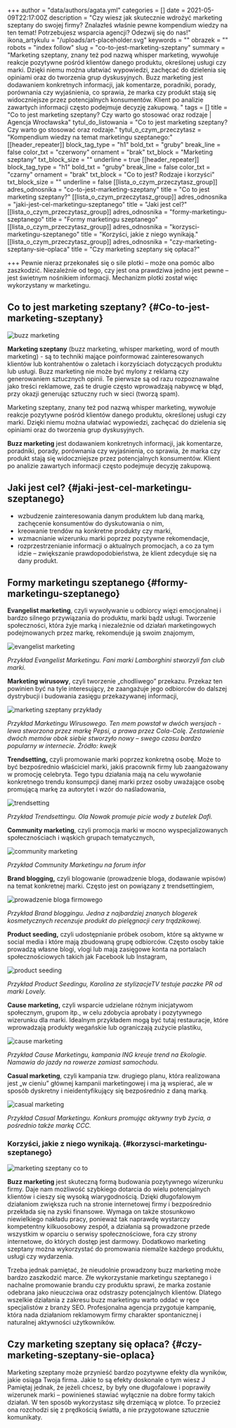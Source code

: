 +++
author = "data/authors/agata.yml"
categories = []
date = 2021-05-09T22:17:00Z
description = "Czy wiesz jak skutecznie wdrożyć marketing szeptany do swojej firmy? Znalazłeś właśnie pewne kompendium wiedzy na ten temat! Potrzebujesz wsparcia agencji? Odezwij się do nas!"
ikona_artykulu = "/uploads/art-placeholder.svg"
keywords = ""
obrazek = ""
robots = "index follow"
slug = "co-to-jest-marketing-szeptany"
summary = "Marketing szeptany, znany też pod nazwą whisper marketing, wywołuje reakcje pozytywne pośród klientów danego produktu, określonej usługi czy marki. Dzięki niemu można ułatwiać wypowiedzi, zachęcać do dzielenia się opiniami oraz do tworzenia grup dyskusyjnych. Buzz marketing jest dodawaniem konkretnych informacji, jak komentarze, poradniki, porady, porównania czy wyjaśnienia, co sprawia, że marka czy produkt stają się widoczniejsze przez potencjalnych konsumentów. Klient po analizie zawartych informacji często podejmuje decyzję zakupową. "
tags = []
title = "Co to jest marketing szeptany? Czy warto go stosować oraz rodzaje | Agencja Wrocławska"
tytul_do_listowania = "Co to jest marketing szeptany? Czy warto go stosować oraz rodzaje."
tytul_o_czym_przeczytasz = "Kompendium wiedzy na temat marketingu szeptanego:"
[[header_repeater]]
block_tag_type = "h1"
bold_txt = "gruby"
break_line = false
color_txt = "czerwony"
ornament = "brak"
txt_block = "Marketing szeptany"
txt_block_size = ""
underline = true
[[header_repeater]]
block_tag_type = "h1"
bold_txt = "gruby"
break_line = false
color_txt = "czarny"
ornament = "brak"
txt_block = "Co to jest? Rodzaje i korzyści"
txt_block_size = ""
underline = false
[[lista_o_czym_przeczytasz_group]]
adres_odnosnika = "co-to-jest-marketing-szeptany"
title = "Co to jest marketing szeptany?"
[[lista_o_czym_przeczytasz_group]]
adres_odnosnika = "jaki-jest-cel-marketingu-szeptanego"
title = "Jaki jest cel?"
[[lista_o_czym_przeczytasz_group]]
adres_odnosnika = "formy-marketingu-szeptanego"
title = "Formy marketingu szeptanego"
[[lista_o_czym_przeczytasz_group]]
adres_odnosnika = "korzysci-marketingu-szeptanego"
title = "Korzyści, jakie z niego wynikają."
[[lista_o_czym_przeczytasz_group]]
adres_odnosnika = "czy-marketing-szeptany-sie-oplaca"
title = "Czy marketing szeptany się opłaca?"

+++
Pewnie nieraz przekonałeś się o sile plotki – może ona pomóc albo zaszkodzić. Niezależnie od tego, czy jest ona prawdziwa jedno jest pewne – jest świetnym nośnikiem informacji. Mechanizm plotki został więc wykorzystany w marketingu.

## Co to jest marketing szeptany? {#Co-to-jest-marketing-szeptany}

![buzz marketing](/uploads/marketing1.jpg)

**Marketing szeptany** (buzz marketing, whisper marketing, word of mouth marketing) - są to techniki mające poinformować zainteresowanych klientów lub kontrahentów o zaletach i korzyściach dotyczących produktu lub usługi. Buzz marketing nie może być mylony z reklamą czy generowaniem sztucznych opinii. Te pierwsze są od razu rozpoznawalne jako treści reklamowe, zaś te drugie często wprowadzają nabywcę w błąd, przy okazji generując sztuczny ruch w sieci (tworzą spam).

Marketing szeptany, znany też pod nazwą whisper marketing, wywołuje reakcje pozytywne pośród klientów danego produktu, określonej usługi czy marki. Dzięki niemu można ułatwiać wypowiedzi, zachęcać do dzielenia się opiniami oraz do tworzenia grup dyskusyjnych.

**Buzz marketing** jest dodawaniem konkretnych informacji, jak komentarze, poradniki, porady, porównania czy wyjaśnienia, co sprawia, że marka czy produkt stają się widoczniejsze przez potencjalnych konsumentów. Klient po analizie zawartych informacji często podejmuje decyzję zakupową.

## Jaki jest cel? {#jaki-jest-cel-marketingu-szeptanego}

* wzbudzenie zainteresowania danym produktem lub daną marką,  
  zachęcenie konsumentów do dyskutowania o nim,
* kreowanie trendów na konkretne produkty czy marki,
* wzmacnianie wizerunku marki poprzez pozytywne rekomendacje,
* rozprzestrzenianie informacji o aktualnych promocjach, a co za tym idzie – zwiększanie prawdopodobieństwa, że klient zdecyduje się na dany produkt.

## Formy marketingu szeptanego {#formy-marketingu-szeptanego}

**Evangelist marketing**, czyli wywoływanie u odbiorcy więzi emocjonalnej i bardzo silnego przywiązania do produktu, marki bądź usługi. Tworzenie społeczności, która żyje marką i niezależnie od działań marketingowych podejmowanych przez markę, rekomenduje ją swoim znajomym,

![evangelist marketing](/uploads/evangelist-marketing.jpg)

_Przykład Evangelist Marketingu. Fani marki Lamborghini stworzyli fan club marki._

**Marketing wirusowy**, czyli tworzenie „chodliwego” przekazu. Przekaz ten powinien być na tyle interesujący, że zaangażuje jego odbiorców do dalszej dystrybucji i budowania zasięgu przekazywanej informacji,

![marketing szeptany przykłady](/uploads/marketin2.jpg)

_Przykład Marketingu Wirusowego. Ten mem powstał w dwóch wersjach - lewa stworzona przez markę Pepsi, a prawa przez Cola-Colę. Zestawienie dwóch memów obok siebie stworzyło nowy – swego czasu bardzo popularny w internecie. Źródło: kwejk_

**Trendsetting,** czyli promowanie marki poprzez konkretną osobę. Może to być bezpośrednio właściciel marki, jakiś pracownik firmy lub zaangażowany w promocję celebryta. Tego typu działania mają na celu wywołanie konkretnego trendu konsumpcji danej marki przez osoby uważające osobę promującą markę za autorytet i wzór do naśladowania,

![trendsetting](/uploads/trendsetting.jpg)

_Przykład Trendsettingu. Ola Nowak promuje picie wody z butelek Dafi._

**Community marketing**, czyli promocja marki w mocno wyspecjalizowanych społecznościach i wąskich grupach tematycznych,

![community marketing](/uploads/community-marketing.jpg)

_Przykład Community Marketingu na forum infor_

**Brand blogging,** czyli blogowanie (prowadzenie bloga, dodawanie wpisów) na temat konkretnej marki. Często jest on powiązany z trendsettingiem,

![prowadzenie bloga firmowego](/uploads/prowadzenie-bloga-firmowego.jpg)

_Przykład Brand bloggingu. Jedna z najbardziej znanych blogerek kosmetycznych recenzuje produkt do pielęgnacji cery trądzikowej._

**Product seeding,** czyli udostępnianie próbek osobom, które są aktywne w social media i które mają zbudowaną grupę odbiorców. Często osoby takie prowadzą własne blogi, vlogi lub mają zasięgowe konta na portalach społecznościowych takich jak Facebook lub Instagram,

![product seeding](/uploads/product-seeding.jpg)

_Przykład Product Seedingu, Karolina ze stylizacjeTV testuje paczke PR od marki Lovely._

**Cause marketing,** czyli wsparcie udzielane różnym inicjatywom społecznym, grupom itp., w celu zdobycia aprobaty i pozytywnego wizerunku dla marki. Idealnym przykładem mogą być tutaj restauracje, które wprowadzają produkty wegańskie lub ograniczają zużycie plastiku,

![cause marketing](/uploads/cause-marketing.jpg)

_Przykład Cause Marketingu, kampania ING kreuje trend na Ekologie. Namawia do jazdy na rowerze zamiast samochodu._

**Casual marketing**, czyli kampania tzw. drugiego planu, która realizowana jest „w cieniu” głównej kampanii marketingowej i ma ją wspierać, ale w sposób dyskretny i nieidentyfikujący się bezpośrednio z daną marką.

![casual marketing](/uploads/casual-marketing.jpg)

_Przykład Casual Marketingu. Konkurs promując aktywny tryb życia, a pośrednio także markę CCC._

### Korzyści, jakie z niego wynikają. {#korzysci-marketingu-szeptanego}

![marketing szeptany co to](/uploads/mm2.jpg)

**Buzz marketing** jest skuteczną formą budowania pozytywnego wizerunku firmy. Daje nam możliwość szybkiego dotarcia do wielu potencjalnych klientów i cieszy się wysoką wiarygodnością. Dzięki długofalowym działaniom zwiększa ruch na stronie internetowej firmy i bezpośrednio przekłada się na zyski finansowe. Wymaga on także stosunkowo niewielkiego nakładu pracy, ponieważ tak naprawdę wystarczy kompetentny kilkuosobowy zespół, a działania są prowadzone przede wszystkim w oparciu o serwisy społecznościowe, fora czy strony internetowe, do których dostęp jest darmowy. Dodatkowo marketing szeptany można wykorzystać do promowania niemalże każdego produktu, usługi czy wydarzenia.

Trzeba jednak pamiętać, że nieudolnie prowadzony buzz marketing może bardzo zaszkodzić marce. Złe wykorzystanie marketingu szeptanego i nachalne promowanie brandu czy produktu sprawi, że marka zostanie odebrana jako nieuczciwa oraz odstraszy potencjalnych klientów. Dlatego wszelkie działania z zakresu buzz marketingu warto oddać w ręce specjalistów z branży SEO. Profesjonalna agencja przygotuje kampanię, która nada działaniom reklamowym firmy charakter spontanicznej i naturalnej aktywności użytkowników.

## Czy marketing szeptany się opłaca? {#czy-marketing-szeptany-sie-oplaca}

Marketing szeptany może przynieść bardzo pozytywne efekty dla wyników, jakie osiąga Twoja firma. Jakie to są efekty doskonale o tym wiesz J Pamiętaj jednak, że jeżeli chcesz, by były one długofalowe i poprawiły wizerunek marki – powinieneś stawiać wyłącznie na dobre formy takich działań. W ten sposób wykorzystasz siłę drzemiącą w plotce. To przecież ona rozchodzi się z prędkością światła, a nie przygotowane sztucznie komunikaty.